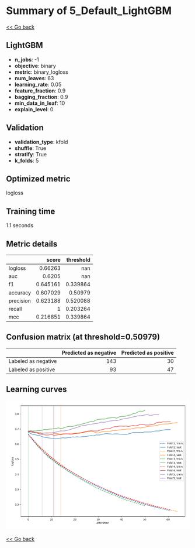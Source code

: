 # Summary of 5_Default_LightGBM

[<< Go back](../README.md)


## LightGBM
- **n_jobs**: -1
- **objective**: binary
- **metric**: binary_logloss
- **num_leaves**: 63
- **learning_rate**: 0.05
- **feature_fraction**: 0.9
- **bagging_fraction**: 0.9
- **min_data_in_leaf**: 10
- **explain_level**: 0

## Validation
 - **validation_type**: kfold
 - **shuffle**: True
 - **stratify**: True
 - **k_folds**: 5

## Optimized metric
logloss

## Training time

1.1 seconds

## Metric details
|           |    score |   threshold |
|:----------|---------:|------------:|
| logloss   | 0.66263  |  nan        |
| auc       | 0.6205   |  nan        |
| f1        | 0.645161 |    0.339864 |
| accuracy  | 0.607029 |    0.50979  |
| precision | 0.623188 |    0.520088 |
| recall    | 1        |    0.203264 |
| mcc       | 0.216851 |    0.339864 |


## Confusion matrix (at threshold=0.50979)
|                     |   Predicted as negative |   Predicted as positive |
|:--------------------|------------------------:|------------------------:|
| Labeled as negative |                     143 |                      30 |
| Labeled as positive |                      93 |                      47 |

## Learning curves
![Learning curves](learning_curves.png)

[<< Go back](../README.md)
